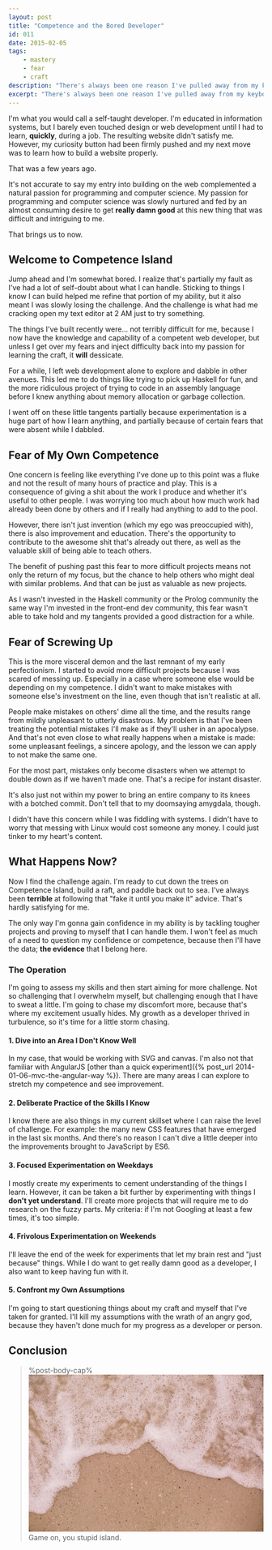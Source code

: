 ```yaml
---
layout: post
title: "Competence and the Bored Developer"
id: 011
date: 2015-02-05
tags:
    - mastery
    - fear
    - craft
description: "There's always been one reason I've pulled away from my keyboard: I was bored."
excerpt: "There's always been one reason I've pulled away from my keyboard: I was bored. I'm beginning to learn that challenge keeps me interested in what I do, and I decided to share my plan for embracing it."
---
```


I'm what you would call a self-taught developer. I'm educated in information systems, but I barely even touched design or web development until I had to learn, __quickly__, during a job. The resulting website didn't satisfy me. However, my curiosity button had been firmly pushed and my next move was to learn how to build a website properly.

That was a few years ago.

It's not accurate to say my entry into building on the web complemented a natural passion for programming and computer science. My passion for programming and computer science was slowly nurtured and fed by an almost consuming desire to get __really damn good__ at this new thing that was difficult and intriguing to me.

That brings us to now.

## Welcome to Competence Island

Jump ahead and I'm somewhat bored. I realize that's partially my fault as I've had a lot of self-doubt about what I can handle. Sticking to things I know I can build helped me refine that portion of my ability, but it also meant I was slowly losing the challenge. And the challenge is what had me cracking open my text editor at 2 AM just to try something.

The things I've built recently were... not terribly difficult for me, because I now have the knowledge and capability of a competent web developer, but unless I get over my fears and inject difficulty back into my passion for learning the craft, it __will__ dessicate.

For a while, I left web development alone to explore and dabble in other avenues. This led me to do things like trying to pick up Haskell for fun, and the more ridiculous project of trying to code in an assembly language before I knew anything about memory allocation or garbage collection.

I went off on these little tangents partially because experimentation is a huge part of how I learn anything, and partially because of certain fears that were absent while I dabbled.

## Fear of My Own Competence

One concern is feeling like everything I've done up to this point was a fluke and not the result of many hours of practice and play. This is a consequence of giving a shit about the work I produce and whether it's useful to other people. I was worrying too much about how much work had already been done by others and if I really had anything to add to the pool.

However, there isn't just invention (which my ego was preoccupied with), there is also improvement and education. There's the opportunity to contribute to the awesome shit that's already out there, as well as the valuable skill of being able to teach others.

The benefit of pushing past this fear to more difficult projects means not only the return of my focus, but the chance to help others who might deal with similar problems. And that can be just as valuable as new projects.

As I wasn't invested in the Haskell community or the Prolog community the same way I'm invested in the front-end dev community, this fear wasn't able to take hold and my tangents provided a good distraction for a while.

## Fear of Screwing Up

This is the more visceral demon and the last remnant of my early perfectionism. I started to avoid more difficult projects because I was scared of messing up. Especially in a case where someone else would be depending on my competence. I didn't want to make mistakes with someone else's investment on the line, even though that isn't realistic at all.

People make mistakes on others' dime all the time, and the results range from mildly unpleasant to utterly disastrous. My problem is that I've been treating the potential mistakes I'll make as if they'll usher in an apocalypse. And that's not even close to what really happens when a mistake is made: some unpleasant feelings, a sincere apology, and the lesson we can apply to not make the same one.

For the most part, mistakes only become disasters when we attempt to double down as if we haven't made one. That's a recipe for instant disaster.

It's also just not within my power to bring an entire company to its knees with a botched commit. Don't tell that to my doomsaying amygdala, though.

I didn't have this concern while I was fiddling with systems. I didn't have to worry that messing with Linux would cost someone any money. I could just tinker to my heart's content.

## What Happens Now?

Now I find the challenge again. I'm ready to cut down the trees on Competence Island, build a raft, and paddle back out to sea. I've always been __terrible__ at following that "fake it until you make it" advice. That's hardly satisfying for me. 

The only way I'm gonna gain confidence in my ability is by tackling tougher projects and proving to myself that I can handle them. I won't feel as much of a need to question my confidence or competence, because then I'll have the data; __the evidence__ that I belong here.

### The Operation

I'm going to assess my skills and then start aiming for more challenge. Not so challenging that I overwhelm myself, but challenging enough that I have to sweat a little. I'm going to chase my discomfort more, because that's where my excitement usually hides. My growth as a developer thrived in turbulence, so it's time for a little storm chasing.

#### 1. Dive into an Area I Don't Know Well

In my case, that would be working with SVG and canvas. I'm also not that familiar with AngularJS [other than a quick experiment]({% post_url 2014-01-06-mvc-the-angular-way %}). There are many areas I can explore to stretch my competence and see improvement.

#### 2. Deliberate Practice of the Skills I Know

I know there are also things in my current skillset where I can raise the level of challenge. For example: the many new CSS features that have emerged in the last six months. And there's no reason I can't dive a little deeper into the improvements brought to JavaScript by ES6.

#### 3. Focused Experimentation on Weekdays

I mostly create my experiments to cement understanding of the things I learn. However, it can be taken a bit further by experimenting with things I __don't yet understand__. I'll create more projects that will require me to do research on the fuzzy parts. My criteria: if I'm not Googling at least a few times, it's too simple.

#### 4. Frivolous Experimentation on Weekends

I'll leave the end of the week for experiments that let my brain rest and "just because" things. While I do want to get really damn good as a developer, I also want to keep having fun with it.

#### 5. Confront my Own Assumptions

I'm going to start questioning things about my craft and myself that I've taken for granted. I'll kill my assumptions with the wrath of an angry god, because they haven't done much for my progress as a developer or person.

## Conclusion
> %post-body-cap%
![Competence Island](/post-images/island.jpg)
Game on, you stupid island.